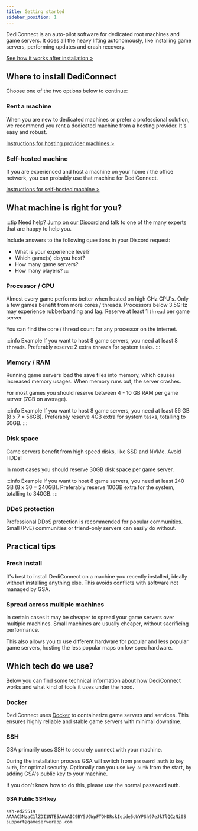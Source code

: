 ```yaml
---
title: Getting started
sidebar_position: 1
---
```


DediConnect is an auto-pilot software for dedicated root machines and game servers. It does all the heavy lifting autonomously, like installing game servers, performing updates and crash recovery.

[See how it works after installation >](/dashboard/machines/introduction)

## Where to install DediConnect

Choose one of the two options below to continue:

### Rent a machine
When you are new to dedicated machines or prefer a professional solution, we recommend you rent a dedicated machine from a hosting provider. It's easy and robust.

[Instructions for hosting provider machines >](/getting_started/dediconnect/hosting_providers)

### Self-hosted machine
If you are experienced and host a machine on your home / the office network, you can probably use that machine for DediConnect.

[Instructions for self-hosted machine >](/getting_started/dediconnect/self-hosted_machine)

## What machine is right for you?

:::tip Need help?
[Jump on our Discord](https://www.gameserverapp.com/join-discord) and talk to one of the many experts that are happy to help you.

Include answers to the following questions in your Discord request:
- What is your experience level?
- Which game(s) do you host?
- How many game servers?
- How many players?
:::

### Processor / CPU
Almost every game performs better when hosted on high GHz CPU's. Only a few games benefit from more cores / threads. Processors below 3.5GHz may experience rubberbanding and lag. Reserve at least 1 `thread` per game server.

You can find the core / thread count for any processor on the internet.

:::info Example
If you want to host 8 game servers, you need at least 8 `threads`. Preferably reserve 2 extra `threads` for system tasks.
:::

### Memory / RAM
Running game servers load the save files into memory, which causes increased memory usages. When memory runs out, the server crashes.

For most games you should reserve between 4 - 10 GB RAM per game server (7GB on average).

:::info Example
If you want to host 8 game servers, you need at least 56 GB (8 x 7 = 56GB). Preferably reserve 4GB extra for system tasks, totalling to 60GB.
:::

### Disk space
Game servers benefit from high speed disks, like SSD and NVMe. Avoid HDDs!

In most cases you should reserve 30GB disk space per game server. 

:::info Example
If you want to host 8 game servers, you need at least 240 GB (8 x 30 = 240GB). Preferably reserve 100GB extra for the system, totalling to 340GB.
:::

### DDoS protection
Professional DDoS protection is recommended for popular communities. Small (PvE) communities or friend-only servers can easily do without.

## Practical tips

### Fresh install
It's best to install DediConnect on a machine you recently installed, ideally without installing anything else. This avoids conflicts with software not managed by GSA.

### Spread across multiple machines
In certain cases it may be cheaper to spread your game servers over multiple machines. Small machines are usually cheaper, without sacrificing performance.

This also allows you to use different hardware for popular and less popular game servers, hosting the less popular maps on low spec hardware.


## Which tech do we use?

Below you can find some technical information about how DediConnect works and what kind of tools it uses under the hood.

### Docker

DediConnect uses [Docker](https://www.docker.com/) to containerize game servers and services. This ensures highly reliable and stable game servers with minimal downtime.

### SSH
GSA primarily uses SSH to securely connect with your machine.

During the installation process GSA will switch from `password auth` to `key auth`, for optimal security. Optionally can you use `key auth` from the start, by adding GSA's public key to your machine.

If you don't know how to do this, please use the normal password auth.

#### GSA Public SSH key
```composer log
ssh-ed25519 AAAAC3NzaC1lZDI1NTE5AAAAIC9BY5UGWpFTOHDRskIeide5oWYPSh97eJkTlQCzNi0S support@gameserverapp.com
```

